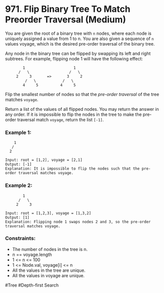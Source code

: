 # 971. Flip Binary Tree To Match Preorder Traversal (Medium)

You are given the root of a binary tree with `n` nodes, where each node is uniquely assigned a value from 1 to n. You are also given a sequence of `n` values voyage, which is the desired pre-order traversal of the binary tree.

Any node in the binary tree can be flipped by swapping its left and right subtrees. For example, flipping node 1 will have the following effect:

```
        1                      1
      /   \                  /   \
     2     3       =>       3     2
         /   \            /   \
        4     5          4     5
```

Flip the smallest number of nodes so that the _pre-order traversal_ of the tree matches `voyage`.

Return a list of the values of all flipped nodes. You may return the answer in any order. If it is impossible to flip the nodes in the tree to make the pre-order traversal match `voyage`, return the list `[-1]`.

### Example 1:

```
    1
   /
  2

Input: root = [1,2], voyage = [2,1]
Output: [-1]
Explanation: It is impossible to flip the nodes such that the pre-order traversal matches voyage.
```

### Example 2:

```
        1
      /   \
     2     3

Input: root = [1,2,3], voyage = [1,3,2]
Output: [1]
Explanation: Flipping node 1 swaps nodes 2 and 3, so the pre-order traversal matches voyage.
```

### Constraints:

- The number of nodes in the tree is n.
- n == voyage.length
- 1 <= n <= 100
- 1 <= Node.val, voyage[i] <= n
- All the values in the tree are unique.
- All the values in voyage are unique.

#Tree #Depth-first Search
